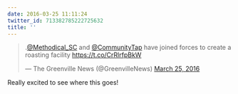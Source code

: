 ```yaml
---
date: 2016-03-25 11:11:24
twitter_id: 713382785222725632
title: ''
---
```


<blockquote class="twitter-tweet"><p lang="en" dir="ltr">.<a href="https://twitter.com/Methodical_SC?ref_src=twsrc%5Etfw">@Methodical_SC</a> and <a href="https://twitter.com/CommunityTap?ref_src=twsrc%5Etfw">@CommunityTap</a> have joined forces to create a roasting facility <a href="https://t.co/CrRlrfpBkW">https://t.co/CrRlrfpBkW</a></p>&mdash; The Greenville News (@GreenvilleNews) <a href="https://twitter.com/GreenvilleNews/status/713363220073996288?ref_src=twsrc%5Etfw">March 25, 2016</a></blockquote>
<script async src="https://platform.twitter.com/widgets.js" charset="utf-8"></script>

Really excited to see where this goes! 
